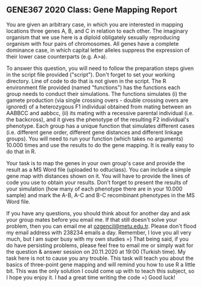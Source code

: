 ## GENE367 2020 Class: Gene Mapping Report ##
You are given an arbitrary case, in which you are interested in mapping locations three genes A, B, and C in relation to each other. The imaginary organism that we use here is a diploid obligately sexually reproducing organism with four pairs of chromosomes. All genes have a complete dominance case, in which capital letter alleles suppress the expression of their lower case counterparts (e.g. A>a). 

To answer this question, you will need to follow the preparation steps given in the script file provided ("script"). Don't forget to set your working directory. Line of code to do that is not given in the script. The R environment file provided (named "functions") has the functions each group needs to conduct their simulations. The functions simulates (i) the gamete production (via single crossing overs - double crossing overs are ignored) of a heterozygous F1 individual obtained from mating between an AABBCC and aabbcc, (ii) its mating with a recessive parental individual (i.e. the backcross), and it gives the phenotype of the resulting F2 individual's phenotype. Each group has a unique function that simulates different cases (i.e. different gene order, different gene distances and different linkage groups). You will need to run your function (which takes no arguments) 10.000 times and use the results to do the gene mapping. It is really easy to do that in R. 

Your task is to map the genes in your own group's case and provide the result as a MS Word file (uploaded to odtuclass). You can include a simple gene map with distances shown on it. You will have to provide the lines of code you use to obtain your results. Don't forget to present the results of your simulation (how many of each phenotype there are in your 10.000 sample) and mark the A-B, A-C and B-C recombinant phenotypes in the MS Word file.

If you have any questions, you should think about for another day and ask your group mates before you email me. If that still doesn't solve your problem, then you can email me at ozgencil@metu.edu.tr. Please don't flood my email address with 238234 emails a day. Remember, I love you all very much, but I am super busy with my own studies =) That being said, if you do have persisting problems, please feel free to email me or simply wait for the question & answer session on 20.11.2020 at 19:00 (Turkish time). My task here is not to cause you any trouble. This task will teach you about the basics of three-point gene mapping and will remind you how to use R a little bit. This was the only solution I could come up with to teach this subject, so I hope you enjoy it. I had a great time writing the code =) Good luck! 
